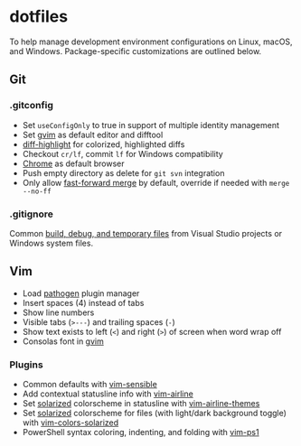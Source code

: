 # dotfiles

To help manage development environment configurations on Linux, macOS, and Windows. Package-specific customizations are outlined below.

## Git

### .gitconfig

- Set `useConfigOnly` to true in support of multiple identity management
- Set [gvim] as default editor and difftool
- [diff-highlight] for colorized, highlighted diffs
- Checkout `cr/lf`, commit `lf` for Windows compatibility
- [Chrome] as default browser
- Push empty directory as delete for `git svn` integration
- Only allow [fast-forward merge] by default, override if needed with `merge --no-ff`


### .gitignore

Common [build, debug, and temporary files] from Visual Studio projects or Windows system files.


## Vim

- Load [pathogen] plugin manager
- Insert spaces (4) instead of tabs
- Show line numbers
- Visible tabs (`>---`) and trailing spaces (`-`)
- Show text exists to left (`<`) and right (`>`) of screen when word wrap off
- Consolas font in [gvim]

### Plugins

- Common defaults with [vim-sensible]
- Add contextual statusline info with [vim-airline]
- Set [solarized] colorscheme in statusline with [vim-airline-themes]
- Set [solarized] colorscheme for files (with light/dark background toggle) with [vim-colors-solarized]
- PowerShell syntax coloring, indenting, and folding with [vim-ps1]

[gvim]: http://www.vim.org
[diff-highlight]: https://github.com/git/git/tree/master/contrib/diff-highlight
[build, debug, and temporary files]: https://github.com/github/gitignore/blob/master/VisualStudio.gitignore
[pathogen]: https://github.com/tpope/vim-pathogen
[Chrome]: https://www.google.com/chrome/browser/desktop/index.html
[vim-sensible]: https://github.com/tpope/vim-sensible
[vim-airline]: https://github.com/vim-airline/vim-airline
[solarized]: http://ethanschoonover.com/solarized
[vim-airline-themes]: https://github.com/vim-airline/vim-airline-themes
[vim-colors-solarized]: https://github.com/altercation/vim-colors-solarized
[vim-ps1]: https://github.com/PProvost/vim-ps1
[fast-forward merge]: https://git-scm.com/docs/git-config#git-config-mergeff
